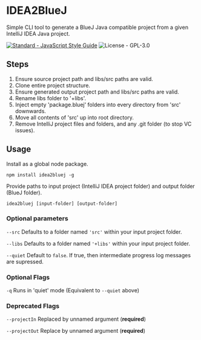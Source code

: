 # IDEA2BlueJ
Simple CLI tool to generate a BlueJ Java compatible project from a given IntelliJ IDEA Java project.

[![Standard - JavaScript Style Guide](https://cdn.rawgit.com/feross/standard/master/badge.svg)](https://github.com/feross/standard)
![License - GPL-3.0](https://img.shields.io/badge/license-GPL--3.0-blue.svg)

## Steps
1. Ensure source project path and libs/src paths are valid.
2. Clone entire project structure.
3. Ensure generated output project path and libs/src paths are valid.
4. Rename libs folder to '+libs'.
5. Inject empty 'package.bluej' folders into every directory from 'src' downwards.
6. Move all contents of 'src' up into root directory.
7. Remove IntelliJ project files and folders, and any .git folder (to stop VC issues).

## Usage
Install as a global node package.
````shell
npm install idea2bluej -g
````

Provide paths to input project (IntelliJ IDEA project folder) and output folder (BlueJ folder).
````shell
idea2bluej [input-folder] [output-folder]
````

### Optional parameters
`--src` Defaults to a folder named `'src'` within your input project folder.

`--libs` Defaults to a folder named `'+libs'` within your input project folder.

`--quiet` Default to `false`. If true, then intermediate progress log messages are supressed.

### Optional Flags
`-q` Runs in 'quiet' mode (Equivalent to `--quiet` above)

### Deprecated Flags
`--projectIn` Replaced by unnamed argument (__required__)

`--projectOut` Replace by unnamed argument (__required__)
